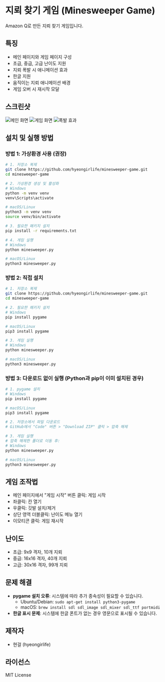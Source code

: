 # 지뢰 찾기 게임 (Minesweeper Game)

Amazon Q로 만든 지뢰 찾기 게임입니다.

## 특징
- 메인 페이지와 게임 페이지 구성
- 초급, 중급, 고급 난이도 지원
- 지뢰 폭발 시 애니메이션 효과
- 한글 지원
- 움직이는 지뢰 애니메이션 배경
- 게임 오버 시 재시작 모달

## 스크린샷
![메인 화면](screenshots/main_screen.png)
![게임 화면](screenshots/game_screen.png)
![폭발 효과](screenshots/explosion.png)

## 설치 및 실행 방법

### 방법 1: 가상환경 사용 (권장)
```bash
# 1. 저장소 복제
git clone https://github.com/hyeongirlife/minesweeper-game.git
cd minesweeper-game

# 2. 가상환경 생성 및 활성화
# Windows
python -m venv venv
venv\Scripts\activate

# macOS/Linux
python3 -m venv venv
source venv/bin/activate

# 3. 필요한 패키지 설치
pip install -r requirements.txt

# 4. 게임 실행
# Windows
python minesweeper.py

# macOS/Linux
python3 minesweeper.py
```

### 방법 2: 직접 설치
```bash
# 1. 저장소 복제
git clone https://github.com/hyeongirlife/minesweeper-game.git
cd minesweeper-game

# 2. 필요한 패키지 설치
# Windows
pip install pygame

# macOS/Linux
pip3 install pygame

# 3. 게임 실행
# Windows
python minesweeper.py

# macOS/Linux
python3 minesweeper.py
```

### 방법 3: 다운로드 없이 실행 (Python과 pip이 이미 설치된 경우)
```bash
# 1. pygame 설치
# Windows
pip install pygame

# macOS/Linux
pip3 install pygame

# 2. 저장소에서 파일 다운로드
# GitHub에서 "Code" 버튼 > "Download ZIP" 클릭 > 압축 해제

# 3. 게임 실행
# 압축 해제한 폴더로 이동 후:
# Windows
python minesweeper.py

# macOS/Linux
python3 minesweeper.py
```

## 게임 조작법
- 메인 페이지에서 "게임 시작" 버튼 클릭: 게임 시작
- 좌클릭: 칸 열기
- 우클릭: 깃발 설치/제거
- 상단 영역 더블클릭: 난이도 메뉴 열기
- 이모티콘 클릭: 게임 재시작

## 난이도
- 초급: 9x9 격자, 10개 지뢰
- 중급: 16x16 격자, 40개 지뢰
- 고급: 30x16 격자, 99개 지뢰

## 문제 해결
- **pygame 설치 오류**: 시스템에 따라 추가 종속성이 필요할 수 있습니다.
  - Ubuntu/Debian: `sudo apt-get install python3-pygame`
  - macOS: `brew install sdl sdl_image sdl_mixer sdl_ttf portmidi`
- **한글 표시 문제**: 시스템에 한글 폰트가 없는 경우 영문으로 표시될 수 있습니다.

## 제작자
- 현걸 (hyeongirlife)

## 라이선스
MIT License
